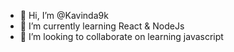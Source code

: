 - 👋 Hi, I’m @Kavinda9k
- 🌱 I’m currently learning React & NodeJs
- 💞️ I’m looking to collaborate on learning javascript

<!---
Kavinda9k/Kavinda9k is a ✨ special ✨ repository because its `README.md` (this file) appears on your GitHub profile.
You can click the Preview link to take a look at your changes.
--->
